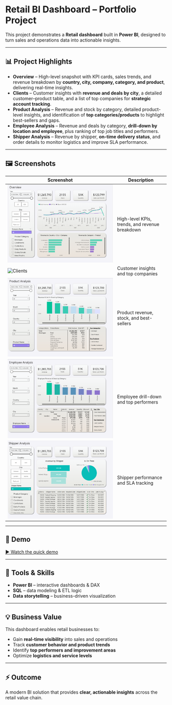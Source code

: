# Retail BI Dashboard – Portfolio Project

This project demonstrates a **Retail dashboard** built in **Power BI**, designed to turn sales and operations data into actionable insights.  

---

## 📊 Project Highlights
- **Overview** – High-level snapshot with KPI cards, sales trends, and revenue breakdown by **country, city, company, category, and product**, delivering real-time insights.  
- **Clients** – Customer insights with **revenue and deals by city**, a detailed customer–product table, and a list of top companies for **strategic account tracking**.  
- **Product Analysis** – Revenue and stock by category, detailed product-level insights, and identification of **top categories/products** to highlight best-sellers and gaps.  
- **Employee Analysis** – Revenue and deals by category, **drill-down by location and employee**, plus ranking of top job titles and performers.  
- **Shipper Analysis** – Revenue by shipper, **on-time delivery status**, and order details to monitor logistics and improve SLA performance.  

---

## 🖼️ Screenshots
| Screenshot | Description |
|------------|-------------|
| ![Overview](01Overview.png) | High-level KPIs, trends, and revenue breakdown |
| ![Clients](02clients.png) | Customer insights and top companies |
| ![Product](03Product.png) | Product revenue, stock, and best-sellers |
| ![Employee](04Employee.png) | Employee drill-down and top performers |
| ![Shipper](05Shipper.png) | Shipper performance and SLA tracking |

---

## 🎥 Demo
[▶ Watch the quick demo](Quick%20video.mp4)

---

## 🚀 Tools & Skills
- **Power BI** – interactive dashboards & DAX  
- **SQL** – data modeling & ETL logic  
- **Data storytelling** – business-driven visualization  

---

## 💡 Business Value
This dashboard enables retail businesses to:  
- Gain **real-time visibility** into sales and operations  
- Track **customer behavior and product trends**  
- Identify **top performers and improvement areas**  
- Optimize **logistics and service levels**  

---

## ⚡ Outcome
A modern BI solution that provides **clear, actionable insights** across the retail value chain.
